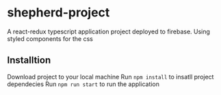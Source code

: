 # shepherd-project

A react-redux typescript application project deployed to firebase.
Using styled components for the css

## Installtion

Download project to your local machine
Run `npm install` to insatll project dependecies
Run `npm run start` to run the application
